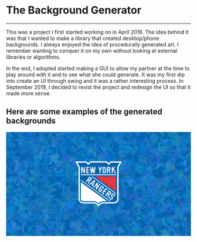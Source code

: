 # The Background Generator
----
This was a project I first started working on in April 2016. The idea behind it was that I wanted to make a library that created desktop/phone backgrounds. I always enjoyed the idea of procedurally generated art. I remember wanting to conquer it on my own without looking at external libraries or algorithms.

In the end, I adopted started making a GUI to allow my partner at the time to play around with it and to see what she could generate. It was my first dip into create an UI through swing and it was a rather interesting process. In September 2019, I decided to revist the project and redesign the UI so that it made more sense.

## Here are some examples of the generated backgrounds
![The Rangers](/images/Rangers.png)